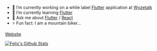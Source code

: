 - 🔭 I’m currently working on a while label [Flutter](https://flutter.dev) application at [Wyzetalk](https://www.wyzetalk.com)
- 🌱 I’m currently learning [Flutter](https://flutter.dev)
- 💬 Ask me about [Flutter](https://flutter.dev) / [React](https://reactjs.org/)
- ⚡ Fun fact: I am a mountain biker...

[Website](https://www.remelehane.dev)

[![Felix's Github Stats](https://github-readme-stats.vercel.app/api?username=RemeJuan&count_private=true&theme=default&show_icons=true)](https://github.com/RemeJuan)
